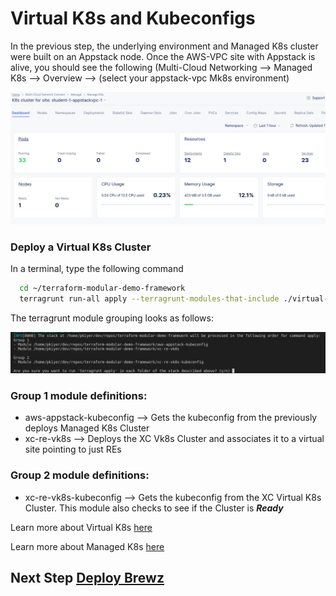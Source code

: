 # Virtual K8s and Kubeconfigs

In the previous step, the underlying environment and Managed K8s cluster were built on an Appstack node. Once the AWS-VPC site with Appstack is alive, you should see the following (Multi-Cloud Networking --> Managed K8s --> Overview --> (select your appstack-vpc Mk8s environment)

![](./images/mk8s-alive.png)

### Deploy a Virtual K8s Cluster 
  
  In a terminal, type the following command
  
  ```bash
    cd ~/terraform-modular-demo-framework
    terragrunt run-all apply --terragrunt-modules-that-include ./virtual-k8s.hcl
  ```
The terragrunt module grouping looks as follows:

![](./images/vk8s-group.png)

### Group 1 module definitions:  

- aws-appstack-kubeconfig --> Gets the kubeconfig from the previously deploys Managed K8s Cluster 
- xc-re-vk8s --> Deploys the XC Vk8s Cluster and associates it to a virtual site pointing to just REs

### Group 2 module definitions:  

- xc-re-vk8s-kubeconfig --> Gets the kubeconfig from the XC Virtual K8s Cluster. This module also checks to see if the Cluster is *__Ready__*

Learn more about Virtual K8s [here](https://docs.cloud.f5.com/docs/ves-concepts/dist-app-mgmt)

Learn more about Managed K8s [here](https://docs.cloud.f5.com/docs/services/app-stack/managed-kubernetes)


## Next Step  [Deploy Brewz](lab_1.2.md)